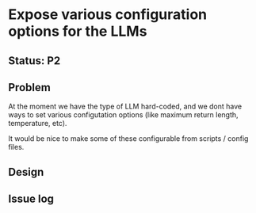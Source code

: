 # Expose various configuration options for the LLMs

## Status: P2

## Problem 

At the moment we have the type of LLM hard-coded, and we dont have ways to set various
configutation options (like maximum return length, temperature, etc).

It would be nice to make some of these configurable from scripts / config files.

## Design

## Issue log